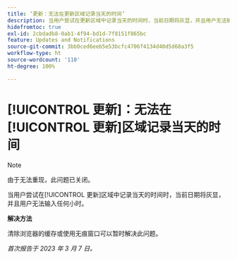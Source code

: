 ```yaml
---
title: ‘更新：无法在更新区域记录当天的时间’
description: 当用户尝试在更新区域中记录当天的时间时，当前日期将灰显，并且用户无法输入任何小时。
hidefromtoc: true
exl-id: 2cbdadb8-0ab1-4f94-bd1d-7f8151f865bc
feature: Updates and Notifications
source-git-commit: 3bb0ced6eeb5e53bcfc4706f4134d40d5d68a3f5
workflow-type: ht
source-wordcount: '110'
ht-degree: 100%

---
```


# [!UICONTROL 更新]：无法在[!UICONTROL 更新]区域记录当天的时间

>[!NOTE]
>
>由于无法重现，此问题已关闭。

当用户尝试在[!UICONTROL 更新]区域中记录当天的时间时，当前日期将灰显，并且用户无法输入任何小时。

**解决方法**

清除浏览器的缓存或使用无痕窗口可以暂时解决此问题。

_首次报告于 2023 年 3 月 7 日。_
